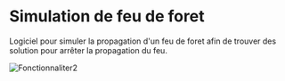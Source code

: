 # Simulation de feu de foret

Logiciel pour simuler la propagation d'un feu de foret afin de trouver des solution pour arrêter la propagation du feu.


![Fonctionnaliter2](https://user-images.githubusercontent.com/101464487/194931235-4f5eed41-5c33-4924-8ad4-c8d06551a4f1.svg)

